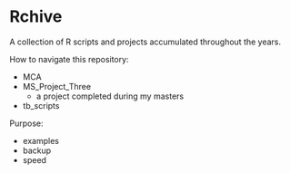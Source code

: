 # Rchive

A collection of R scripts and projects accumulated throughout the years.

How to navigate this repository:

- MCA
- MS_Project_Three
    - a project completed during my masters
- tb_scripts

Purpose:
- examples
- backup
- speed